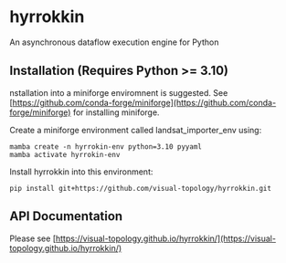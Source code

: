 # hyrrokkin

An asynchronous dataflow execution engine for Python

## Installation (Requires Python >= 3.10)

nstallation into a miniforge enviromnent is suggested.  See [https://github.com/conda-forge/miniforge](https://github.com/conda-forge/miniforge) for installing miniforge.

Create a miniforge environment called landsat_importer_env using:

```
mamba create -n hyrrokin-env python=3.10 pyyaml
mamba activate hyrrokin-env
```

Install hyrrokkin into this environment:

```
pip install git+https://github.com/visual-topology/hyrrokkin.git
```

## API Documentation

Please see [https://visual-topology.github.io/hyrrokkin/](https://visual-topology.github.io/hyrrokkin/)